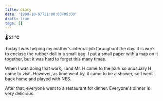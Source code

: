```yaml
---
title: diary
date: '1990-10-07T21:00:00+09:00'
draft: true
tags: []
---
```


**🌡 21 ℃**

Today I was helping my mother's internal job throughout the day. It is work to enclose the rubber doll in a small bag. I put a small paper with a map on it together, but it was hard to forget this many times.

When I was doing that work, I and Mr. H came to the park so unusually H came to visit. However, as time went by, it came to be a shower, so I went back home and played with NES.

After that, everyone went to a restaurant for dinner. Everyone's dinner is very delicious.
